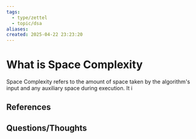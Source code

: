 ```yaml
---
tags:
  - type/zettel
  - topic/dsa
aliases: 
created: 2025-04-22 23:23:20
---
```

# What is Space Complexity

Space Complexity refers to the amount of space taken by the algorithm's input and any auxiliary space during execution. It i

## References


## Questions/Thoughts